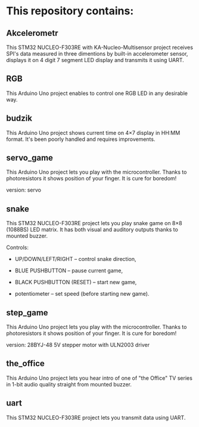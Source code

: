 # This repository contains:

## Akcelerometr
This STM32 NUCLEO-F303RE with KA-Nucleo-Multisensor project receives SPI's data measured in three dimentions by built-in accelerometer sensor,
displays it on 4 digit 7 segment LED display and transmits it using UART.

## RGB
This Arduino Uno project enables to control one RGB LED in any desirable way.

## budzik
This Arduino Uno project shows current time on 4×7 display in HH:MM format.
It's been poorly handled and requires improvements.

## servo_game
This Arduino Uno project lets you play with the microcontroller. Thanks to photoresistors it shows position of your finger. It is cure for boredom!

version: servo

## snake
This STM32 NUCLEO-F303RE project lets you play snake game on 8×8 (1088BS) LED matrix.
It has both visual and auditory outputs thanks to mounted buzzer.

Controls:

* UP/DOWN/LEFT/RIGHT – control snake direction,

* BLUE PUSHBUTTON – pause current game,

* BLACK PUSHBUTTON (RESET) – start new game,

* potentiometer – set speed (before starting new game).

## step_game
This Arduino Uno project lets you play with the microcontroller. Thanks to photoresistors it shows position of your finger. It is cure for boredom!

version: 28BYJ-48 5V stepper motor with ULN2003 driver

## the_office
This Arduino Uno project lets you hear intro of one of "the Office" TV series in 1-bit audio quality straight from mounted buzzer.

## uart
This STM32 NUCLEO-F303RE project lets you transmit data using UART.
